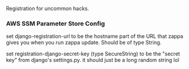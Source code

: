 Registration for uncommon hacks.


### AWS SSM Parameter Store Config

set django-registration-url to be the hostname part of the URL that zappa gives you when you run zappa update. Should be of type String.

set registration-django-secret-key (type SecureString) to be the "secret key" from django's settings.py. it should just be a long random string lol
